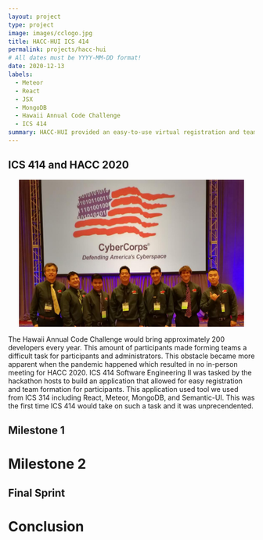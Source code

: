 ```yaml
---
layout: project
type: project
image: images/cclogo.jpg
title: HACC-HUI ICS 414
permalink: projects/hacc-hui
# All dates must be YYYY-MM-DD format!
date: 2020-12-13
labels:
  - Meteor
  - React
  - JSX
  - MongoDB
  - Hawaii Annual Code Challenge
  - ICS 414
summary: HACC-HUI provided an easy-to-use virtual registration and team formation system for the Hawaii Annual Code Challenge 2020.  
---
```


## ICS 414 and HACC 2020

<p align="center">
  <img class ="ui large rounded image" width="460" height="300" src="../images/1.jpg">
</p>

The Hawaii Annual Code Challenge would bring approximately 200 developers every year. This amount of participants made forming teams a difficult task for participants and administrators. This obstacle became more apparent when the pandemic happened which resulted in no in-person meeting for HACC 2020. ICS 414 Software Engineering II was tasked by the hackathon hosts to build an application that allowed for easy registration and team formation for participants. This application used tool we used from ICS 314 including React, Meteor, MongoDB, and Semantic-UI. This was the first time ICS 414 would take on such a task and it was unprecendented. 

## Milestone 1


# Milestone 2


## Final Sprint


# Conclusion
 
